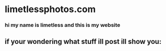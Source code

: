 # limetlessphotos.com


### hi my name is limetless and this is my website


## if your wondering what stuff ill post ill show you: 
